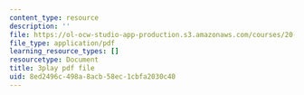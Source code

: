 ```yaml
---
content_type: resource
description: ''
file: https://ol-ocw-studio-app-production.s3.amazonaws.com/courses/20-219-becoming-the-next-bill-nye-writing-and-hosting-the-educational-show-january-iap-2015/8ed2496c498a8acb58ec1cbfa2030c40_5eF2qCWtifM.pdf
file_type: application/pdf
learning_resource_types: []
resourcetype: Document
title: 3play pdf file
uid: 8ed2496c-498a-8acb-58ec-1cbfa2030c40
---
```

